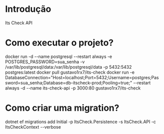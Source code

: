 # Introdução 
Its Check API

# Como executar o projeto?
docker run -d --name postgresql --restart always -e POSTGRES_PASSWORD=sua_senha -v /var/lib/postgresql/data:/var/lib/postgresql/data -p 5432:5432 postgres:latest
docker pull gustavo1rx7/its-check
docker run -e DatabaseConnection="Host=localhost;Port=5432;Username=postgres;Password=sua_senha;Database=db-itscheck-prod;Pooling=true;" --restart always -d --name its-check-api -p 3000:80 gustavo1rx7/its-check

# Como criar uma migration?
dotnet ef migrations add Initial -p ItsCheck.Persistence -s ItsCheck.API -c ItsCheckContext --verbose
